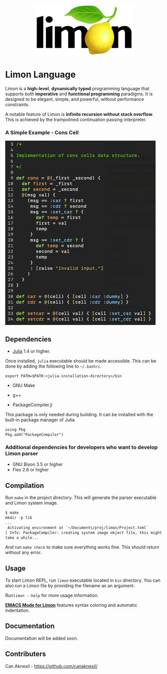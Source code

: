 <p align="center">
  <img src="./docs/src/assets/logo.png">
</p>

# Limon Language

Limon is a **high-level**, **dynamically typed** programming
language that supports both **imperative** and **functional programming**
paradigms. It is designed to be elegant, simple, and powerful, without
performance constraints. 

A notable feature of Limon is **infinite recursion without stack
overflow**. This is achieved by the trampolined continuation passing
interpreter. 

### A Simple Example - Cons Cell

![Cons Cell Code Example](docs/images/cons-cell-example-2.png)

## Dependencies

- [Julia](https://julialang.org/) 1.4 or higher. 

Once installed, `julia`
executable should be made accessible. This can be done by adding the
following line to `~/.bashrc`.

```
export PATH=$PATH:<julia-installation-directory>/bin
```

- GNU Make
- g++

- PackageCompiler.jl

This package is only needed during building. It can be installed with
the built-in package manager of Julia.

```
using Pkg
Pkg.add("PackageCompiler")
```


### Additional dependencies for developers who want to develop Limon parser

- GNU Bison 3.5 or higher
- Flex 2.6 or higher

## Compilation

Run `make` in the project directory. This will generate the parser
executable and Limon system image.

```
$ make
mkdir -p lib
...
 Activating environment at `~/Documents/proj/limon/Project.toml`
[ Info: PackageCompiler: creating system image object file, this might take a while...
```

And run `make check` to make sure everything works fine. This should
return without any error.

## Usage

To start Limon REPL, run `limon` executable located in `bin`
directory. You can also run a Limon file by providing the filename as
an argument.

Run`limon --help` for more usage information. 

**[EMACS Mode for Limon](https://github.com/canaknesil/limon-mode.el)** 
features syntax coloring and automatic indentation.

## Documentation

Documentation will be added soon.

## Contributers

Can Aknesil - <https://github.com/canaknesil/>
